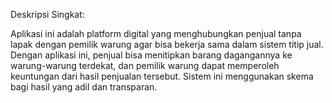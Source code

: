 Deskripsi Singkat:

Aplikasi ini adalah platform digital yang menghubungkan penjual tanpa lapak dengan pemilik warung agar bisa bekerja sama dalam sistem titip jual. Dengan aplikasi ini, penjual bisa menitipkan barang dagangannya ke warung-warung terdekat, dan pemilik warung dapat memperoleh keuntungan dari hasil penjualan tersebut. Sistem ini menggunakan skema bagi hasil yang adil dan transparan.

